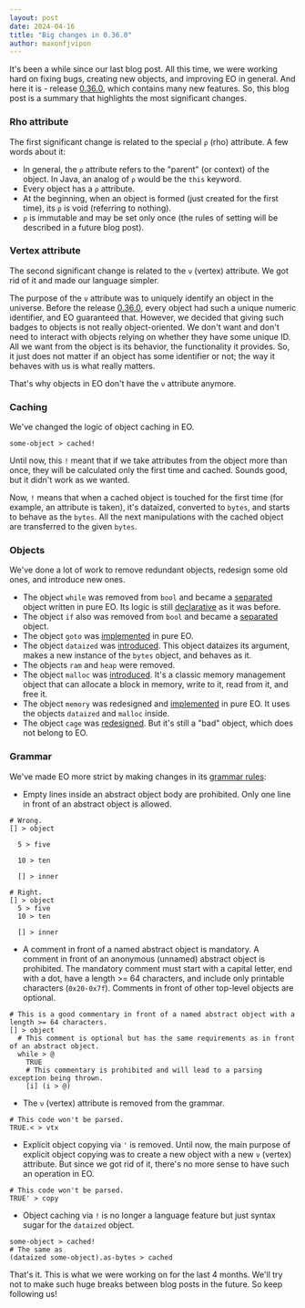 ```yaml
---
layout: post
date: 2024-04-16
title: "Big changes in 0.36.0"
author: maxonfjvipon
---
```


It's been a while since our last blog post. All this time, we were working hard on fixing bugs, 
creating new objects, and improving EO in general. And here it is - release 
[0.36.0](https://github.com/objectionary/eo/releases/tag/0.36.0), which contains many new features. 
So, this blog post is a summary that highlights the most significant changes.

<!--more-->

### Rho attribute
The first significant change is related to the special `ρ` (rho) attribute. A few words about it:
- In general, the `ρ` attribute refers to the "parent" (or context) of the object. In Java, an 
  analog of `ρ` would be the `this` keyword.
- Every object has a `ρ` attribute.
- At the beginning, when an object is formed (just created for the first time), its `ρ` is void (referring to nothing).
- `ρ` is immutable and may be set only once (the rules of setting will be described in a future blog post).

### Vertex attribute
The second significant change is related to the `ν` (vertex) attribute. We got rid of it and made our language simpler.

The purpose of the `ν` attribute was to uniquely identify an object in the universe. Before the 
release [0.36.0](https://github.com/objectionary/eo/releases/tag/0.36.0), every object had such a 
unique numeric identifier, and EO guaranteed that. However, we decided that giving such badges to 
objects is not really object-oriented. We don't want and don't need to interact with objects relying 
on whether they have some unique ID. All we want from the object is its behavior, the functionality 
it provides. So, it just does not matter if an object has some identifier or not; the way it behaves 
with us is what really matters.

That's why objects in EO don't have the `ν` attribute anymore.

### Caching
We've changed the logic of object caching in EO.
```
some-object > cached!
```
Until now, this `!` meant that if we take attributes from the object more than once, they will be 
calculated only the first time and cached. Sounds good, but it didn't work as we wanted.

Now, `!` means that when a cached object is touched for the first time (for example, an attribute 
is taken), it's dataized, converted to `bytes`, and starts to behave as the `bytes`. All the next 
manipulations with the cached object are transferred to the given `bytes`.

### Objects
We've done a lot of work to remove redundant objects, redesign some old ones, and introduce new ones.

- The object `while` was removed from `bool` and became a 
  [separated](https://github.com/objectionary/eo/blob/0.36.0/eo-runtime/src/main/eo/org/eolang/while.eo) 
  object written in pure EO. Its logic is still 
  [declarative](https://news.eo.org/2022-12-22-declarative-while.html) as it was before.
- The object `if` also was removed from `bool` and became a 
  [separated](https://github.com/objectionary/eo/blob/0.36.0/eo-runtime/src/main/eo/org/eolang/if.eo) object.
- The object `goto` was 
  [implemented](https://github.com/objectionary/eo/blob/0.36.0/eo-runtime/src/main/eo/org/eolang/go.eo) in pure EO.
- The object `dataized` was 
  [introduced](https://github.com/objectionary/eo/blob/0.36.0/eo-runtime/src/main/eo/org/eolang/dataized.eo). 
   This object dataizes its argument, makes a new instance of the `bytes` object, and behaves as it.
- The objects `ram` and `heap` were removed.
- The object `malloc` was
  [introduced](https://github.com/objectionary/eo/blob/0.36.0/eo-runtime/src/main/eo/org/eolang/malloc.eo). 
  It's a classic memory management object that can allocate a block in memory, write to it, read from it, and free it.
- The object `memory` was redesigned and 
  [implemented](https://github.com/objectionary/eo/blob/0.36.0/eo-runtime/src/main/eo/org/eolang/memory.eo) in pure EO. 
  It uses the objects `dataized` and `malloc` inside.
- The object `cage` was 
  [redesigned](https://github.com/objectionary/eo/blob/0.36.0/eo-runtime/src/main/eo/org/eolang/cage.eo).
  But it's still a "bad" object, which does not belong to EO.

### Grammar
We've made EO more strict by making changes in its [grammar rules](https://github.com/objectionary/eo#backus-naur-form):
- Empty lines inside an abstract object body are prohibited. Only one line in front of an abstract object is allowed.

```
# Wrong.
[] > object

  5 > five

  10 > ten

  [] > inner

# Right.
[] > object
  5 > five
  10 > ten

  [] > inner
```
- A comment in front of a named abstract object is mandatory. A comment in front of an anonymous 
(unnamed) abstract object is prohibited. The mandatory comment must start with a capital letter, 
end with a dot, have a length >= 64 characters, and include only printable characters (`0x20-0x7f`). 
Comments in front of other top-level objects are optional.

```
# This is a good commentary in front of a named abstract object with a length >= 64 characters.
[] > object
  # This comment is optional but has the same requirements as in front of an abstract object.
  while > @
    TRUE
    # This commentary is prohibited and will lead to a parsing exception being thrown.
    [i] (i > @)
```
- The `ν` (vertex) attribute is removed from the grammar.

```
# This code won't be parsed.
TRUE.< > vtx
```
- Explicit object copying via `'` is removed. Until now, the main purpose of explicit object copying 
was to create a new object with a new `ν` (vertex) attribute. But since we got rid of it, there's 
no more sense to have such an operation in EO.

```
# This code won't be parsed.
TRUE' > copy
```
- Object caching via `!` is no longer a language feature but just syntax sugar for the `dataized` object.

```
some-object > cached!
# The same as
(dataized some-object).as-bytes > cached
```
That's it. This is what we were working on for the last 4 months. We'll try not to make such huge 
breaks between blog posts in the future. So keep following us!
